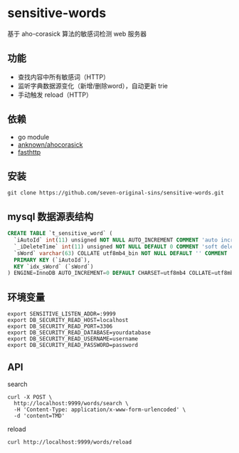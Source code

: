 # sensitive-words
基于 aho-corasick 算法的敏感词检测 web 服务器

## 功能
- 查找内容中所有敏感词（HTTP）
- 监听字典数据源变化（新增/删除word），自动更新 trie
- 手动触发 reload（HTTP）

## 依赖
- go module
- [anknown/ahocorasick](github.com/anknown/ahocorasick)
- [fasthttp](github.com/valyala/fasthttp)

## 安装
```
git clone https://github.com/seven-original-sins/sensitive-words.git
```

## mysql 数据源表结构
```sql
CREATE TABLE `t_sensitive_word` (
  `iAutoId` int(11) unsigned NOT NULL AUTO_INCREMENT COMMENT 'auto increment id',
  `_iDeleteTime` int(11) unsigned NOT NULL DEFAULT 0 COMMENT 'soft delete time'
  `sWord` varchar(63) COLLATE utf8mb4_bin NOT NULL DEFAULT '' COMMENT '敏感词',
  PRIMARY KEY (`iAutoId`),
  KEY `idx_sWord` (`sWord`)
) ENGINE=InnoDB AUTO_INCREMENT=0 DEFAULT CHARSET=utf8mb4 COLLATE=utf8mb4_bin
```

## 环境变量
```
export SENSITIVE_LISTEN_ADDR=:9999
export DB_SECURITY_READ_HOST=localhost
export DB_SECURITY_READ_PORT=3306
export DB_SECURITY_READ_DATABASE=yourdatabase
export DB_SECURITY_READ_USERNAME=username
export DB_SECURITY_READ_PASSWORD=password
```

## API
search 
```
curl -X POST \
  http://localhost:9999/words/search \
  -H 'Content-Type: application/x-www-form-urlencoded' \
  -d 'content=TMD'
```

reload
```
curl http://localhost:9999/words/reload
```